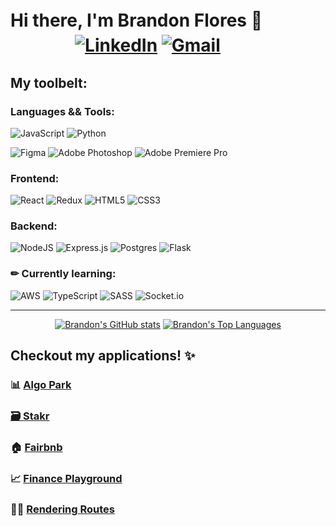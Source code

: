 # Hi there, I'm Brandon Flores 👋 ㅤㅤㅤㅤㅤㅤㅤ<a href='https://www.linkedin.com/in/flores-brandon/' alt='Linked In'>![LinkedIn](https://img.shields.io/badge/linkedin-%230077B5.svg?style=for-the-badge&logo=linkedin&logoColor=white)</a> <a href='mailto:brandonflores647@gmail.com' alt='Gmail'>![Gmail](https://img.shields.io/badge/Gmail-D14836?style=for-the-badge&logo=gmail&logoColor=white)</a>

## My toolbelt:

### Languages && Tools:

![JavaScript](https://img.shields.io/badge/javascript-%23323330.svg?style=for-the-badge&logo=javascript&logoColor=%23F7DF1E)
![Python](https://img.shields.io/badge/python-3670A0?style=for-the-badge&logo=python&logoColor=ffdd54)

![Figma](https://img.shields.io/badge/figma-%23F24E1E.svg?style=for-the-badge&logo=figma&logoColor=white)
![Adobe Photoshop](https://img.shields.io/badge/adobe%20photoshop-%2331A8FF.svg?style=for-the-badge&logo=adobe%20photoshop&logoColor=white)
![Adobe Premiere Pro](https://img.shields.io/badge/Adobe%20Premiere%20Pro-9999FF.svg?style=for-the-badge&logo=Adobe%20Premiere%20Pro&logoColor=white)

### Frontend:

![React](https://img.shields.io/badge/react-%2320232a.svg?style=for-the-badge&logo=react&logoColor=%2361DAFB)
![Redux](https://img.shields.io/badge/redux-%23593d88.svg?style=for-the-badge&logo=redux&logoColor=white)
![HTML5](https://img.shields.io/badge/html5-%23E34F26.svg?style=for-the-badge&logo=html5&logoColor=white)
![CSS3](https://img.shields.io/badge/css3-%231572B6.svg?style=for-the-badge&logo=css3&logoColor=white)

### Backend:

![NodeJS](https://img.shields.io/badge/node.js-6DA55F?style=for-the-badge&logo=node.js&logoColor=white)
![Express.js](https://img.shields.io/badge/express.js-%23404d59.svg?style=for-the-badge&logo=express&logoColor=%2361DAFB)
![Postgres](https://img.shields.io/badge/postgres-%23316192.svg?style=for-the-badge&logo=postgresql&logoColor=white)
![Flask](https://img.shields.io/badge/flask-%23000.svg?style=for-the-badge&logo=flask&logoColor=white)

### ✏ Currently learning:
![AWS](https://img.shields.io/badge/AWS-%23FF9900.svg?style=for-the-badge&logo=amazon-aws&logoColor=white)
![TypeScript](https://img.shields.io/badge/typescript-%23007ACC.svg?style=for-the-badge&logo=typescript&logoColor=white)
![SASS](https://img.shields.io/badge/SASS-hotpink.svg?style=for-the-badge&logo=SASS&logoColor=white)
![Socket.io](https://img.shields.io/badge/Socket.io-black?style=for-the-badge&logo=socket.io&badgeColor=010101)

---

<div align="center">

[![Brandon's GitHub stats](https://github-readme-stats.vercel.app/api?username=brandonflores647&show_icons=true&hide_border=true&&count_private=true&include_all_commits=true)](https://github.com/brandonflores647/)
[![Brandon's Top Languages](https://github-readme-stats.vercel.app/api/top-langs/?username=brandonflores647&layout=compact)](https://github.com/brandonflores647/)

</div>

## Checkout my applications! ✨

### 📊 <a href='https://github.com/brandonflores647/algopark' alt='Algo Park'>Algo Park

### 🗃 <a href='https://github.com/Dave89rr/Stakr' alt='Stakr'>Stakr</a>

### 🏠 <a href='https://github.com/brandonflores647/Fairbnb' alt='Fairbnb'>Fairbnb</a>

### 📈 <a href='https://github.com/brandonflores647/Finance-Playground' alt='Finance Playground'>Finance Playground</a>

### 🧗‍♂️ <a href='https://github.com/jay-bean/Rendering-Routes' alt='Rendering Routes'>Rendering Routes</a>
